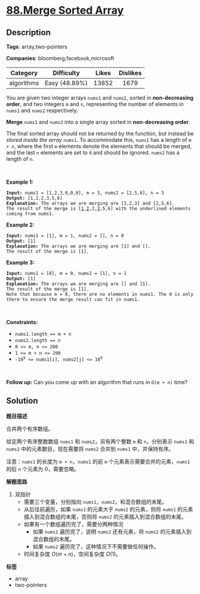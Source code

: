 # [88.Merge Sorted Array](https://leetcode.com/problems/merge-sorted-array/description/)

## Description

**Tags**: array,two-pointers

**Companies**: bloomberg,facebook,microsoft

|  Category  |  Difficulty   | Likes | Dislikes |
| :--------: | :-----------: | :---: | :------: |
| algorithms | Easy (48.89%) | 13852 |   1679   |

<p>You are given two integer arrays <code>nums1</code> and <code>nums2</code>, sorted in <strong>non-decreasing order</strong>, and two integers <code>m</code> and <code>n</code>, representing the number of elements in <code>nums1</code> and <code>nums2</code> respectively.</p>
<p><strong>Merge</strong> <code>nums1</code> and <code>nums2</code> into a single array sorted in <strong>non-decreasing order</strong>.</p>
<p>The final sorted array should not be returned by the function, but instead be <em>stored inside the array </em><code>nums1</code>. To accommodate this, <code>nums1</code> has a length of <code>m + n</code>, where the first <code>m</code> elements denote the elements that should be merged, and the last <code>n</code> elements are set to <code>0</code> and should be ignored. <code>nums2</code> has a length of <code>n</code>.</p>
<p>&nbsp;</p>
<p><strong class="example">Example 1:</strong></p>
<pre><code><strong>Input:</strong> nums1 = [1,2,3,0,0,0], m = 3, nums2 = [2,5,6], n = 3
<strong>Output:</strong> [1,2,2,3,5,6]
<strong>Explanation:</strong> The arrays we are merging are [1,2,3] and [2,5,6].
The result of the merge is [<u>1</u>,<u>2</u>,2,<u>3</u>,5,6] with the underlined elements coming from nums1.</code></pre>
<p><strong class="example">Example 2:</strong></p>
<pre><code><strong>Input:</strong> nums1 = [1], m = 1, nums2 = [], n = 0
<strong>Output:</strong> [1]
<strong>Explanation:</strong> The arrays we are merging are [1] and [].
The result of the merge is [1].</code></pre>
<p><strong class="example">Example 3:</strong></p>
<pre><code><strong>Input:</strong> nums1 = [0], m = 0, nums2 = [1], n = 1
<strong>Output:</strong> [1]
<strong>Explanation:</strong> The arrays we are merging are [] and [1].
The result of the merge is [1].
Note that because m = 0, there are no elements in nums1. The 0 is only there to ensure the merge result can fit in nums1.</code></pre>
<p>&nbsp;</p>
<p><strong>Constraints:</strong></p>
<ul>
  <li><code>nums1.length == m + n</code></li>
  <li><code>nums2.length == n</code></li>
  <li><code>0 &lt;= m, n &lt;= 200</code></li>
  <li><code>1 &lt;= m + n &lt;= 200</code></li>
  <li><code>-10<sup>9</sup> &lt;= nums1[i], nums2[j] &lt;= 10<sup>9</sup></code></li>
</ul>
<p>&nbsp;</p>
<p><strong>Follow up: </strong>Can you come up with an algorithm that runs in <code>O(m + n)</code> time?</p>

## Solution

**题目描述**

合并两个有序数组。

给定两个有序整数数组 `nums1` 和 `nums2`，另有两个整数 `m` 和 `n`，分别表示 `nums1` 和 `nums2` 中的元素数目，现在需要将 `nums2` 合并到 `nums1` 中，并保持有序。

注意：`nums1` 的长度为 `m + n`，`nums1` 的前 `m` 个元素表示需要合并的元素，`nums1` 的后 `n` 个元素为 0，需要忽略。

**解题思路**

1. 双指针
   - 需要三个变量，分别指向 `nums1`，`nums2`，和混合数组的末尾。
   - 从后往前遍历，如果 `nums1` 的元素大于 `nums2` 的元素，则将 `nums1` 的元素插入到混合数组的末尾，否则将 `nums2` 的元素插入到混合数组的末尾。
   - 如果有一个数组遍历完了，需要分两种情况
     - 如果 `nums1` 遍历完了，说明 `nums2` 还有元素，将 `nums2` 的元素插入到混合数组的末尾。
     - 如果 `nums2` 遍历完了，这种情况下不需要做任何操作。
   - 时间复杂度 $O(m+n)$，空间复杂度 $O(1)$。

**标签**

- array
- two-pointers
